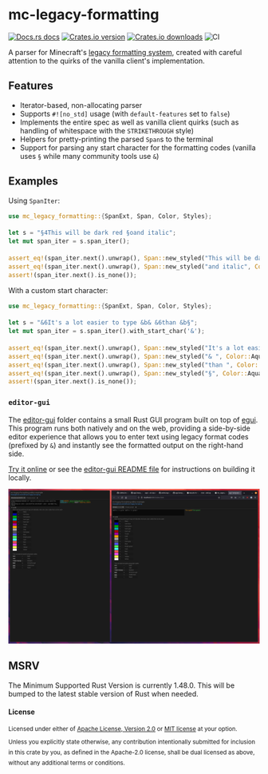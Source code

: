 # mc-legacy-formatting

[![Docs.rs docs](https://docs.rs/mc-legacy-formatting/badge.svg)](https://docs.rs/mc-legacy-formatting)
[![Crates.io version](https://img.shields.io/crates/v/mc-legacy-formatting.svg)](https://crates.io/crates/mc-legacy-formatting)
[![Crates.io downloads](https://img.shields.io/crates/d/mc-legacy-formatting.svg)](https://crates.io/crates/mc-legacy-formatting)
![CI](https://github.com/Cldfire/mc-legacy-formatting/workflows/CI/badge.svg)

A parser for Minecraft's [legacy formatting system][legacy_fmt], created
with careful attention to the quirks of the vanilla client's implementation.

## Features

* Iterator-based, non-allocating parser
* Supports `#![no_std]` usage (with `default-features` set to `false`)
* Implements the entire spec as well as vanilla client quirks (such as handling
  of whitespace with the `STRIKETHROUGH` style)
* Helpers for pretty-printing the parsed `Span`s to the terminal
* Support for parsing any start character for the formatting codes (vanilla
  uses `§` while many community tools use `&`)

## Examples

Using `SpanIter`:

```rust
use mc_legacy_formatting::{SpanExt, Span, Color, Styles};

let s = "§4This will be dark red §oand italic";
let mut span_iter = s.span_iter();

assert_eq!(span_iter.next().unwrap(), Span::new_styled("This will be dark red ", Color::DarkRed, Styles::empty()));
assert_eq!(span_iter.next().unwrap(), Span::new_styled("and italic", Color::DarkRed, Styles::ITALIC));
assert!(span_iter.next().is_none());
```

With a custom start character:

```rust
use mc_legacy_formatting::{SpanExt, Span, Color, Styles};

let s = "&6It's a lot easier to type &b& &6than &b§";
let mut span_iter = s.span_iter().with_start_char('&');

assert_eq!(span_iter.next().unwrap(), Span::new_styled("It's a lot easier to type ", Color::Gold, Styles::empty()));
assert_eq!(span_iter.next().unwrap(), Span::new_styled("& ", Color::Aqua, Styles::empty()));
assert_eq!(span_iter.next().unwrap(), Span::new_styled("than ", Color::Gold, Styles::empty()));
assert_eq!(span_iter.next().unwrap(), Span::new_styled("§", Color::Aqua, Styles::empty()));
assert!(span_iter.next().is_none());
```

### `editor-gui`

The [editor-gui](./editor-gui) folder contains a small Rust GUI program built on top of [egui](https://github.com/emilk/egui). This program runs both natively and on the web, providing a side-by-side editor experience that allows you to enter text using legacy format codes (prefixed by `&`) and instantly see the formatted output on the right-hand side.

[Try it online](https://cldfire.github.io/mc-legacy-formatting/) or see the [editor-gui README file](./editor-gui/README.md) for instructions on building it locally.

![screenshot of the editor-gui running natively and in a web browser side-by-side](./editor-gui/screenshot.png)

## MSRV

The Minimum Supported Rust Version is currently 1.48.0. This will be bumped to the latest stable version of Rust when needed.

#### License

<sup>
Licensed under either of <a href="LICENSE-APACHE">Apache License, Version
2.0</a> or <a href="LICENSE-MIT">MIT license</a> at your option.
</sup>

<br>

<sub>
Unless you explicitly state otherwise, any contribution intentionally submitted
for inclusion in this crate by you, as defined in the Apache-2.0 license, shall
be dual licensed as above, without any additional terms or conditions.
</sub>

[legacy_fmt]: https://wiki.vg/Chat#Colors
